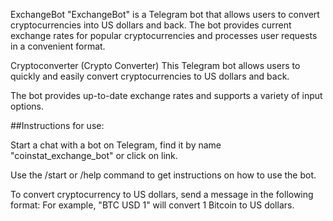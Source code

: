 ExchangeBot
"ExchangeBot" is a Telegram bot that allows users to convert cryptocurrencies into US dollars and back. The bot provides current exchange rates for popular cryptocurrencies and processes user requests in a convenient format.

Cryptoconverter (Crypto Converter)
This Telegram bot allows users to quickly and easily convert cryptocurrencies to US dollars and back.

The bot provides up-to-date exchange rates and supports a variety of input options.

##Instructions for use:

Start a chat with a bot on Telegram, find it by name "coinstat_exchange_bot" or click on link.

Use the /start or /help command to get instructions on how to use the bot.

To convert cryptocurrency to US dollars, send a message in the following format: For example, "BTC USD 1" will convert 1 Bitcoin to US dollars.
